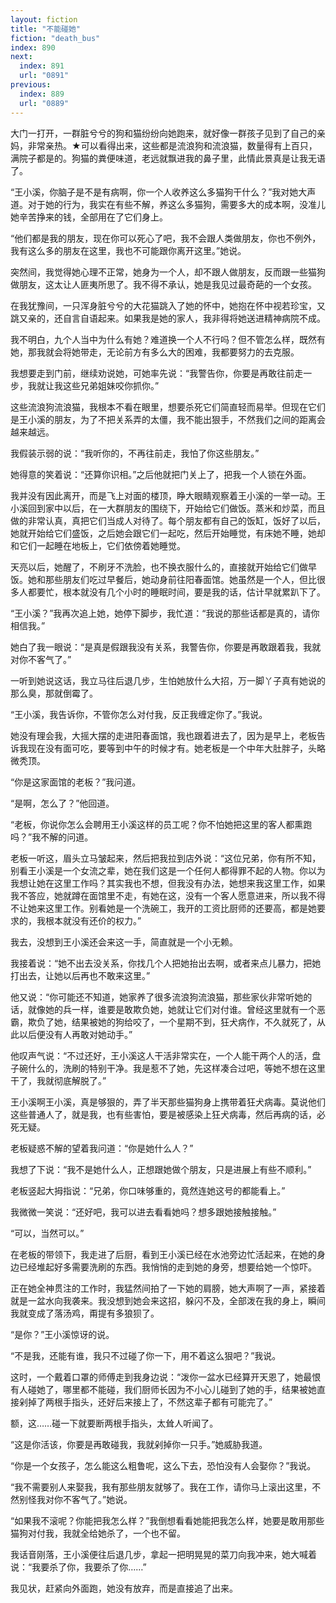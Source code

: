 ```yaml
---
layout: fiction
title: "不能碰她"
fiction: "death_bus"
index: 890
next:
  index: 891
  url: "0891"
previous:
  index: 889
  url: "0889"
---
```

大门一打开，一群脏兮兮的狗和猫纷纷向她跑来，就好像一群孩子见到了自己的亲妈，非常亲热。★可以看得出来，这些都是流浪狗和流浪猫，数量得有上百只，满院子都是的。狗猫的粪便味道，老远就飘进我的鼻子里，此情此景真是让我无语了。

“王小溪，你脑子是不是有病啊，你一个人收养这么多猫狗干什么？”我对她大声道。对于她的行为，我实在有些不解，养这么多猫狗，需要多大的成本啊，没准儿她辛苦挣来的钱，全部用在了它们身上。

“他们都是我的朋友，现在你可以死心了吧，我不会跟人类做朋友，你也不例外，我有这么多的朋友在这里，我也不可能跟你离开这里。”她说。

突然间，我觉得她心理不正常，她身为一个人，却不跟人做朋友，反而跟一些猫狗做朋友，这太让人匪夷所思了。我不得不承认，她是我见过最奇葩的一个女孩。

在我犹豫间，一只浑身脏兮兮的大花猫跳入了她的怀中，她抱在怀中视若珍宝，又跳又亲的，还自言自语起来。如果我是她的家人，我非得将她送进精神病院不成。

我不明白，九个人当中为什么有她？难道换一个人不行吗？但不管怎么样，既然有她，那我就会将她带走，无论前方有多么大的困难，我都要努力的去克服。

我想要走到门前，继续劝说她，可她率先说：“我警告你，你要是再敢往前走一步，我就让我这些兄弟姐妹咬你抓你。”

这些流浪狗流浪猫，我根本不看在眼里，想要杀死它们简直轻而易举。但现在它们是王小溪的朋友，为了不把关系弄的太僵，我不能出狠手，不然我们之间的距离会越来越远。

我假装示弱的说：“我听你的，不再往前走，我怕了你这些朋友。”

她得意的笑着说：“还算你识相。”之后他就把门关上了，把我一个人锁在外面。

我并没有因此离开，而是飞上对面的楼顶，睁大眼睛观察着王小溪的一举一动。王小溪回到家中以后，在一大群朋友的围绕下，开始给它们做饭。蒸米和炒菜，而且做的非常认真，真把它们当成人对待了。每个朋友都有自己的饭缸，饭好了以后，她就开始给它们盛饭，之后她会跟它们一起吃，然后开始睡觉，有床她不睡，她却和它们一起睡在地板上，它们依傍着她睡觉。

天亮以后，她醒了，不刷牙不洗脸，也不换衣服什么的，直接就开始给它们做早饭。她和那些朋友们吃过早餐后，她动身前往阳春面馆。她虽然是一个人，但比很多人都要忙，根本就没有几个小时的睡眠时间，要是我的话，估计早就累趴下了。

“王小溪？”我再次追上她，她停下脚步，我忙道：“我说的那些话都是真的，请你相信我。”

她白了我一眼说：“是真是假跟我没有关系，我警告你，你要是再敢跟着我，我就对你不客气了。”

一听到她说这话，我立马往后退几步，生怕她放什么大招，万一脚丫子真有她说的那么臭，那就倒霉了。

“王小溪，我告诉你，不管你怎么对付我，反正我缠定你了。”我说。

她没有理会我，大摇大摆的走进阳春面馆，我也跟着进去了，因为是早上，老板告诉我现在没有面可吃，要等到中午的时候才有。她老板是一个中年大肚胖子，头略微秃顶。

“你是这家面馆的老板？”我问道。

“是啊，怎么了？”他回道。

“老板，你说你怎么会聘用王小溪这样的员工呢？你不怕她把这里的客人都熏跑吗？”我不解的问道。

老板一听这，眉头立马皱起来，然后把我拉到店外说：“这位兄弟，你有所不知，别看王小溪是一个女流之辈，她在我们这是一个任何人都得罪不起的人物。你以为我想让她在这里工作吗？其实我也不想，但我没有办法，她想来我这里工作，如果我不答应，她就蹲在面馆里不走，有她在这，没有一个客人愿意进来，所以我不得不让她来这里工作。别看她是一个洗碗工，我开的工资比厨师的还要高，都是她要求的，我根本就没有还价的权力。”

我去，没想到王小溪还会来这一手，简直就是一个小无赖。

我接着说：“她不出去没关系，你找几个人把她抬出去啊，或者来点儿暴力，把她打出去，让她以后再也不敢来这里。”

他又说：“你可能还不知道，她家养了很多流浪狗流浪猫，那些家伙非常听她的话，就像她的兵一样，谁要是敢欺负她，她就让它们对付谁。曾经这里就有一个恶霸，欺负了她，结果被她的狗给咬了，一个星期不到，狂犬病作，不久就死了，从此以后便没有人再敢对她动手。”

他叹声气说：“不过还好，王小溪这人干活非常实在，一个人能干两个人的活，盘子碗什么的，洗刷的特别干净。我是惹不了她，先这样凑合过吧，等她不想在这里干了，我就彻底解脱了。”

王小溪啊王小溪，真是够狠的，弄了半天那些猫狗身上携带着狂犬病毒。莫说他们这些普通人了，就是我，也有些害怕，要是被感染上狂犬病毒，然后再病的话，必死无疑。

老板疑惑不解的望着我问道：“你是她什么人？”

我想了下说：“我不是她什么人，正想跟她做个朋友，只是进展上有些不顺利。”

老板竖起大拇指说：“兄弟，你口味够重的，竟然连她这号的都能看上。”

我微微一笑说：“还好吧，我可以进去看看她吗？想多跟她接触接触。”

“可以，当然可以。”

在老板的带领下，我走进了后厨，看到王小溪已经在水池旁边忙活起来，在她的身边已经堆起好多需要洗刷的东西。我悄悄的走到她的身旁，想要给她一个惊吓。

正在她全神贯注的工作时，我猛然间拍了一下她的肩膀，她大声啊了一声，紧接着就是一盆水向我袭来。我没想到她会来这招，躲闪不及，全部泼在我的身上，瞬间我就变成了落汤鸡，甭提有多狼狈了。

“是你？”王小溪惊讶的说。

“不是我，还能有谁，我只不过碰了你一下，用不着这么狠吧？”我说。

这时，一个戴着口罩的师傅走到我身边说：“泼你一盆水已经算开天恩了，她最恨有人碰她了，哪里都不能碰，我们厨师长因为不小心儿碰到了她的手，结果被她直接剁掉了两根手指头，还好后来接上了，不然这辈子都有可能完了。”

额，这……碰一下就要断两根手指头，太耸人听闻了。

“这是你活该，你要是再敢碰我，我就剁掉你一只手。”她威胁我道。

“你是一个女孩子，怎么能这么粗鲁呢，这么下去，恐怕没有人会娶你？”我说。

“我不需要别人来娶我，我有那些朋友就够了。我在工作，请你马上滚出这里，不然别怪我对你不客气了。”她说。

“如果我不滚呢？你能把我怎么样？”我倒想看看她能把我怎么样，她要是敢用那些猫狗对付我，我就全给她杀了，一个也不留。

我话音刚落，王小溪便往后退几步，拿起一把明晃晃的菜刀向我冲来，她大喊着说：“我要杀了你，我要杀了你……”

我见状，赶紧向外面跑，她没有放弃，而是直接追了出来。
